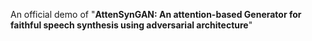 An official demo of "**AttenSynGAN: An attention-based Generator for faithful speech synthesis using adversarial architecture**"

